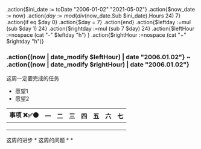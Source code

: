 .action{$ini_date := toDate "2006-01-02" "2021-05-02"}
.action{$now_date := now}
.action{$day := mod (div ($now_date.Sub $ini_date).Hours 24) 7}
.action{if eq $day 0}
.action{$day = 7}
.action{end}
.action{$leftday :=mul (sub $day 1)  24}
.action{$rightday :=mul (sub 7 $day) 24}
.action{$leftHour :=nospace (cat "-" $leftday "h") }
.action{$rightHour :=nospace (cat "+" $rightday "h")}
### .action{(now | date_modify $leftHour) | date "2006.01.02"} ~ .action{(now | date_modify $rightHour) | date "2006.01.02"}
这周一定要完成的任务
* 愿望1
* 愿望2

| **事项** ❌✅⚫ | **一** | **二** | **三** | **四** | **五** | **六** | **七** |
| :---------------------: | -------------- | -------------- | -------------- | -------------- | -------------- | -------------- | -------------- |
|                      |              |              |              |              |              |              |              |
|                      |              |              |              |              |              |              |              |
|                      |              |              |              |              |              |              |              |

这周的进步
* 
这周的问题
* 
* 
